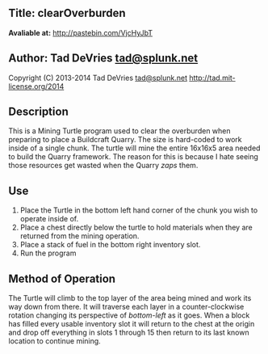 ## Title: clearOverburden
**Avaliable at:** http://pastebin.com/VjcHyJbT

## Author: Tad DeVries <tad@splunk.net>
Copyright (C) 2013-2014 Tad DeVries <tad@splunk.net>
http://tad.mit-license.org/2014

## Description
This is a Mining Turtle program used to clear the overburden
when preparing to place a Buildcraft Quarry. The size is hard-coded to work
inside of a single chunk. The turtle will mine the entire 16x16x5 area needed
to build the Quarry framework. The reason for this is because I hate seeing
those resources get wasted when the Quarry *zaps* them.

## Use
1. Place the Turtle in the bottom left hand corner of the chunk you wish to
   operate inside of.
2. Place a chest directly below the turtle to hold materials when they are
   returned from the mining operation.
3. Place a stack of fuel in the bottom right inventory slot.
4. Run the program

## Method of Operation
The Turtle will climb to the top layer of the area being mined and work its
way down from there. It will traverse each layer in a counter-clockwise
rotation changing its perspective of *bottom-left* as it goes. When a block
has filled every usable inventory slot it will return to the chest at the
origin and drop off everything in slots 1 through 15 then return to its last
known location to continue mining.

